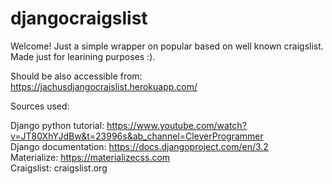 # djangocraigslist

Welcome!
Just a simple wrapper on popular based on well known craigslist. Made just for learining purposes :).

Should be also accessible from:
https://jachusdjangocraislist.herokuapp.com/

Sources used:

Django python tutorial: https://www.youtube.com/watch?v=JT80XhYJdBw&t=23996s&ab_channel=CleverProgrammer <br />
Django documentation: https://docs.djangoproject.com/en/3.2 <br />
Materialize: https://materializecss.com <br />
Craigslist: craigslist.org <br />
